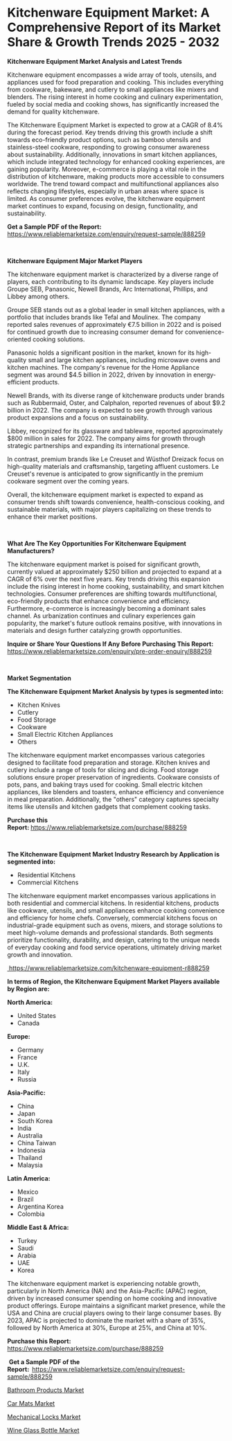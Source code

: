 <p><h1>Kitchenware Equipment Market: A Comprehensive Report of its Market Share & Growth Trends 2025 - 2032</h1></p><p><strong>Kitchenware Equipment Market Analysis and Latest Trends</strong></p>
<p><p>Kitchenware equipment encompasses a wide array of tools, utensils, and appliances used for food preparation and cooking. This includes everything from cookware, bakeware, and cutlery to small appliances like mixers and blenders. The rising interest in home cooking and culinary experimentation, fueled by social media and cooking shows, has significantly increased the demand for quality kitchenware.</p><p>The Kitchenware Equipment Market is expected to grow at a CAGR of 8.4% during the forecast period. Key trends driving this growth include a shift towards eco-friendly product options, such as bamboo utensils and stainless-steel cookware, responding to growing consumer awareness about sustainability. Additionally, innovations in smart kitchen appliances, which include integrated technology for enhanced cooking experiences, are gaining popularity. Moreover, e-commerce is playing a vital role in the distribution of kitchenware, making products more accessible to consumers worldwide. The trend toward compact and multifunctional appliances also reflects changing lifestyles, especially in urban areas where space is limited. As consumer preferences evolve, the kitchenware equipment market continues to expand, focusing on design, functionality, and sustainability.</p></p>
<p><strong>Get a Sample PDF of the Report:&nbsp;</strong> <a href="https://www.reliablemarketsize.com/enquiry/request-sample/888259?utm_campaign=2176&utm_medium=2&utm_source=Github&utm_content=ia&utm_term=04042025&utm_id=kitchenware-equipment">https://www.reliablemarketsize.com/enquiry/request-sample/888259</a></p>
<p>&nbsp;</p>
<p><strong>Kitchenware Equipment Major Market Players</strong></p>
<p><p>The kitchenware equipment market is characterized by a diverse range of players, each contributing to its dynamic landscape. Key players include Groupe SEB, Panasonic, Newell Brands, Arc International, Phillips, and Libbey among others. </p><p>Groupe SEB stands out as a global leader in small kitchen appliances, with a portfolio that includes brands like Tefal and Moulinex. The company reported sales revenues of approximately €7.5 billion in 2022 and is poised for continued growth due to increasing consumer demand for convenience-oriented cooking solutions.</p><p>Panasonic holds a significant position in the market, known for its high-quality small and large kitchen appliances, including microwave ovens and kitchen machines. The company's revenue for the Home Appliance segment was around $4.5 billion in 2022, driven by innovation in energy-efficient products.</p><p>Newell Brands, with its diverse range of kitchenware products under brands such as Rubbermaid, Oster, and Calphalon, reported revenues of about $9.2 billion in 2022. The company is expected to see growth through various product expansions and a focus on sustainability.</p><p>Libbey, recognized for its glassware and tableware, reported approximately $800 million in sales for 2022. The company aims for growth through strategic partnerships and expanding its international presence.</p><p>In contrast, premium brands like Le Creuset and Wüsthof Dreizack focus on high-quality materials and craftsmanship, targeting affluent customers. Le Creuset's revenue is anticipated to grow significantly in the premium cookware segment over the coming years.</p><p>Overall, the kitchenware equipment market is expected to expand as consumer trends shift towards convenience, health-conscious cooking, and sustainable materials, with major players capitalizing on these trends to enhance their market positions.</p></p>
<p>&nbsp;</p>
<p><strong>What Are The Key Opportunities For Kitchenware Equipment Manufacturers?</strong></p>
<p><p>The kitchenware equipment market is poised for significant growth, currently valued at approximately $250 billion and projected to expand at a CAGR of 6% over the next five years. Key trends driving this expansion include the rising interest in home cooking, sustainability, and smart kitchen technologies. Consumer preferences are shifting towards multifunctional, eco-friendly products that enhance convenience and efficiency. Furthermore, e-commerce is increasingly becoming a dominant sales channel. As urbanization continues and culinary experiences gain popularity, the market's future outlook remains positive, with innovations in materials and design further catalyzing growth opportunities.</p></p>
<p><strong>Inquire or Share Your Questions If Any Before Purchasing This Report:</strong> <a href="https://www.reliablemarketsize.com/enquiry/pre-order-enquiry/888259?utm_campaign=2176&utm_medium=2&utm_source=Github&utm_content=ia&utm_term=04042025&utm_id=kitchenware-equipment">https://www.reliablemarketsize.com/enquiry/pre-order-enquiry/888259</a></p>
<p>&nbsp;</p>
<p><strong>Market Segmentation</strong></p>
<p><strong>The Kitchenware Equipment Market Analysis by types is segmented into:</strong></p>
<p><ul><li>Kitchen Knives</li><li>Cutlery</li><li>Food Storage</li><li>Cookware</li><li>Small Electric Kitchen Appliances</li><li>Others</li></ul></p>
<p><p>The kitchenware equipment market encompasses various categories designed to facilitate food preparation and storage. Kitchen knives and cutlery include a range of tools for slicing and dicing. Food storage solutions ensure proper preservation of ingredients. Cookware consists of pots, pans, and baking trays used for cooking. Small electric kitchen appliances, like blenders and toasters, enhance efficiency and convenience in meal preparation. Additionally, the "others" category captures specialty items like utensils and kitchen gadgets that complement cooking tasks.</p></p>
<p><strong>Purchase this Report:&nbsp;</strong><a href="https://www.reliablemarketsize.com/purchase/888259?utm_campaign=2176&utm_medium=2&utm_source=Github&utm_content=ia&utm_term=04042025&utm_id=kitchenware-equipment">https://www.reliablemarketsize.com/purchase/888259</a></p>
<p>&nbsp;</p>
<p><strong>The Kitchenware Equipment Market Industry Research by Application is segmented into:</strong></p>
<p><ul><li>Residential Kitchens</li><li>Commercial Kitchens</li></ul></p>
<p><p>The kitchenware equipment market encompasses various applications in both residential and commercial kitchens. In residential kitchens, products like cookware, utensils, and small appliances enhance cooking convenience and efficiency for home chefs. Conversely, commercial kitchens focus on industrial-grade equipment such as ovens, mixers, and storage solutions to meet high-volume demands and professional standards. Both segments prioritize functionality, durability, and design, catering to the unique needs of everyday cooking and food service operations, ultimately driving market growth and innovation.</p></p>
<p><a href="https://www.reliablemarketsize.com/kitchenware-equipment-r888259?utm_campaign=2176&utm_medium=2&utm_source=Github&utm_content=ia&utm_term=04042025&utm_id=kitchenware-equipment">&nbsp;https://www.reliablemarketsize.com/kitchenware-equipment-r888259</a></p>
<p><strong>In terms of Region, the Kitchenware Equipment Market Players available by Region are:</strong></p>
<p>
    <p> <strong> North America: </strong>
        <ul>
            <li>United States</li>
            <li>Canada</li>
        </ul>
        </p> 
    <p> <strong> Europe: </strong>
        <ul>
            <li>Germany</li>
            <li>France</li>
            <li>U.K.</li>
            <li>Italy</li>
            <li>Russia</li>
        </ul>
        </p> 
    <p> <strong> Asia-Pacific: </strong>
        <ul>
            <li>China</li>
            <li>Japan</li>
            <li>South Korea</li>
            <li>India</li>
            <li>Australia</li>
            <li>China Taiwan</li>
            <li>Indonesia</li>
            <li>Thailand</li>
            <li>Malaysia</li>
        </ul>
        </p> 
    <p> <strong> Latin America: </strong>
        <ul>
            <li>Mexico</li>
            <li>Brazil</li>
            <li>Argentina Korea</li>
            <li>Colombia</li>
        </ul>
        </p> 
    <p> <strong> Middle East & Africa: </strong>
        <ul>
            <li>Turkey</li>
            <li>Saudi</li>
            <li>Arabia</li>
            <li>UAE</li>
            <li>Korea</li>
        </ul>
    </p>
    </p>
<p><p>The kitchenware equipment market is experiencing notable growth, particularly in North America (NA) and the Asia-Pacific (APAC) region, driven by increased consumer spending on home cooking and innovative product offerings. Europe maintains a significant market presence, while the USA and China are crucial players owing to their large consumer bases. By 2023, APAC is projected to dominate the market with a share of 35%, followed by North America at 30%, Europe at 25%, and China at 10%.</p></p>
<p><strong>Purchase this Report: </strong><a href="https://www.reliablemarketsize.com/purchase/888259?utm_campaign=2176&utm_medium=2&utm_source=Github&utm_content=ia&utm_term=04042025&utm_id=kitchenware-equipment">https://www.reliablemarketsize.com/purchase/888259</a></p>
<p>&nbsp;<strong>Get a Sample PDF of the Report:&nbsp;&nbsp;</strong><a href="https://www.reliablemarketsize.com/enquiry/request-sample/888259?utm_campaign=2176&utm_medium=2&utm_source=Github&utm_content=ia&utm_term=04042025&utm_id=kitchenware-equipment">https://www.reliablemarketsize.com/enquiry/request-sample/888259</a></p>
<p><strong></strong></p>
<p><p><a href="https://github.com/elizabethdagraca/Market-Research-Report-List-5/blob/main/bathroom-products-market.md?utm_campaign=2176&utm_medium=2&utm_source=Github&utm_content=ia&utm_term=04042025&utm_id=kitchenware-equipment">Bathroom Products Market</a></p><p><a href="https://github.com/careymartta6/Market-Research-Report-List-1/blob/main/car-mats-market.md?utm_campaign=2176&utm_medium=2&utm_source=Github&utm_content=ia&utm_term=04042025&utm_id=kitchenware-equipment">Car Mats Market</a></p><p><a href="https://github.com/santosh758595/Market-Research-Report-List-7/blob/main/mechanical-locks-market.md?utm_campaign=2176&utm_medium=2&utm_source=Github&utm_content=ia&utm_term=04042025&utm_id=kitchenware-equipment">Mechanical Locks Market</a></p><p><a href="https://github.com/baraohinze3x/Market-Research-Report-List-1/blob/main/wine-glass-bottle-market.md?utm_campaign=2176&utm_medium=2&utm_source=Github&utm_content=ia&utm_term=04042025&utm_id=kitchenware-equipment">Wine Glass Bottle Market</a></p></p>